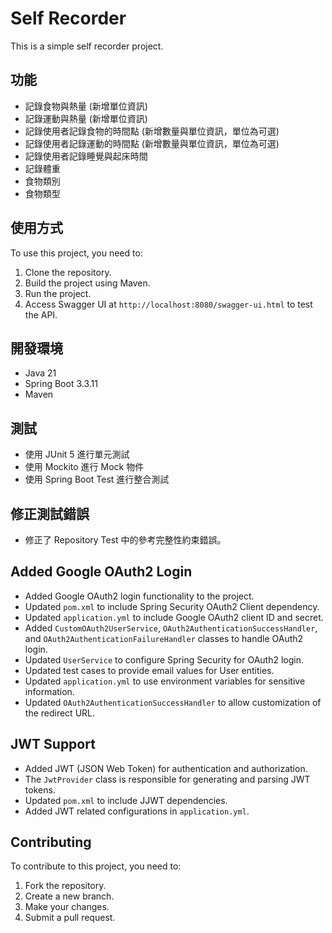 # Self Recorder

This is a simple self recorder project.

## 功能

*   記錄食物與熱量 (新增單位資訊)
*   記錄運動與熱量 (新增單位資訊)
*   記錄使用者記錄食物的時間點 (新增數量與單位資訊，單位為可選)
*   記錄使用者記錄運動的時間點 (新增數量與單位資訊，單位為可選)
*   記錄使用者記錄睡覺與起床時間
*   記錄體重
*   食物類別
*   食物類型

## 使用方式

To use this project, you need to:

1.  Clone the repository.
2.  Build the project using Maven.
3.  Run the project.
4.  Access Swagger UI at `http://localhost:8080/swagger-ui.html` to test the API.

## 開發環境

*   Java 21
*   Spring Boot 3.3.11
*   Maven

## 測試

*   使用 JUnit 5 進行單元測試
*   使用 Mockito 進行 Mock 物件
*   使用 Spring Boot Test 進行整合測試

## 修正測試錯誤

*   修正了 Repository Test 中的參考完整性約束錯誤。

## Added Google OAuth2 Login

*   Added Google OAuth2 login functionality to the project.
*   Updated `pom.xml` to include Spring Security OAuth2 Client dependency.
*   Updated `application.yml` to include Google OAuth2 client ID and secret.
*   Added `CustomOAuth2UserService`, `OAuth2AuthenticationSuccessHandler`, and `OAuth2AuthenticationFailureHandler` classes to handle OAuth2 login.
*   Updated `UserService` to configure Spring Security for OAuth2 login.
*   Updated test cases to provide email values for User entities.
*   Updated `application.yml` to use environment variables for sensitive information.
*   Updated `OAuth2AuthenticationSuccessHandler` to allow customization of the redirect URL.

## JWT Support

*   Added JWT (JSON Web Token) for authentication and authorization.
*   The `JwtProvider` class is responsible for generating and parsing JWT tokens.
*   Updated `pom.xml` to include JJWT dependencies.
*   Added JWT related configurations in `application.yml`.

## Contributing

To contribute to this project, you need to:

1.  Fork the repository.
2.  Create a new branch.
3.  Make your changes.
4.  Submit a pull request.
